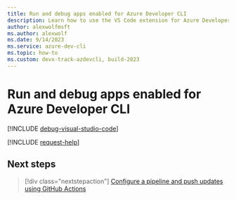 ```yaml
---
title: Run and debug apps enabled for Azure Developer CLI
description: Learn how to use the VS Code extension for Azure Developer CLI and Visual Studio to run and debug locally.
author: alexwolfmsft
ms.author: alexwolf
ms.date: 9/14/2023
ms.service: azure-dev-cli
ms.topic: how-to
ms.custom: devx-track-azdevcli, build-2023
---
```


# Run and debug apps enabled for Azure Developer CLI

[!INCLUDE [debug-visual-studio-code](includes/debug-visual-studio-code.md)]

[!INCLUDE [request-help](includes/request-help.md)]

## Next steps

> [!div class="nextstepaction"]
> [Configure a pipeline and push updates using GitHub Actions](configure-devops-pipeline.md)

